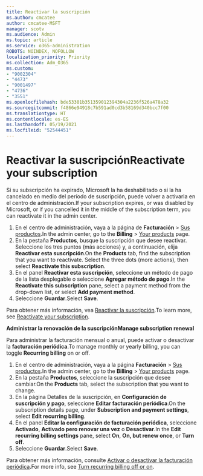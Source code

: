 ```yaml
---
title: Reactivar la suscripción
ms.author: cmcatee
author: cmcatee-MSFT
manager: scotv
ms.audience: Admin
ms.topic: article
ms.service: o365-administration
ROBOTS: NOINDEX, NOFOLLOW
localization_priority: Priority
ms.collection: Adm_O365
ms.custom:
- "9002304"
- "4473"
- "9001497"
- "4736"
- "3551"
ms.openlocfilehash: bde53301b351359012394304a2236f526a478a32
ms.sourcegitcommit: f4866e94918c7b591ad0cd3b58169d340bcc7f00
ms.translationtype: HT
ms.contentlocale: es-ES
ms.lasthandoff: 05/19/2021
ms.locfileid: "52544451"
---
```

# <a name="reactivate-your-subscription"></a><span data-ttu-id="b5616-102">Reactivar la suscripción</span><span class="sxs-lookup"><span data-stu-id="b5616-102">Reactivate your subscription</span></span>

<span data-ttu-id="b5616-103">Si su subscripción ha expirado, Microsoft la ha deshabilitado o si la ha cancelado en medio del período de suscripción, puede volver a activarla en el centro de administración.</span><span class="sxs-lookup"><span data-stu-id="b5616-103">If your subscription expires, or was disabled by Microsoft, or if you cancelled it in the middle of the subscription term, you can reactivate it in the admin center.</span></span>

1. <span data-ttu-id="b5616-104">En el centro de administración, vaya a la página de **Facturación** > [Sus productos](https://go.microsoft.com/fwlink/p/?linkid=842054).</span><span class="sxs-lookup"><span data-stu-id="b5616-104">In the admin center, go to the **Billing** > [Your products](https://go.microsoft.com/fwlink/p/?linkid=842054) page.</span></span>
2. <span data-ttu-id="b5616-p101">En la pestaña **Productos**, busque la suscripción que desee reactivar. Seleccione los tres puntos (más acciones) y, a continuación, elija **Reactivar esta suscripción**.</span><span class="sxs-lookup"><span data-stu-id="b5616-p101">On the **Products** tab, find the subscription that you want to reactivate. Select the three dots (more actions), then select **Reactivate this subscription**.</span></span>
3. <span data-ttu-id="b5616-107">En el panel **Reactivar esta suscripción**, seleccione un método de pago de la lista desplegable o seleccione **Agregar método de pago**.</span><span class="sxs-lookup"><span data-stu-id="b5616-107">In the **Reactivate this subscription** pane, select a payment method from the drop-down list, or select **Add payment method**.</span></span>
4. <span data-ttu-id="b5616-108">Seleccione **Guardar**.</span><span class="sxs-lookup"><span data-stu-id="b5616-108">Select **Save**.</span></span>

<span data-ttu-id="b5616-109">Para obtener más información, vea [Reactivar 
la suscripción](/microsoft-365/commerce/subscriptions/reactivate-your-subscription).</span><span class="sxs-lookup"><span data-stu-id="b5616-109">To learn more, see [Reactivate your subscription](/microsoft-365/commerce/subscriptions/reactivate-your-subscription).</span></span>

<span data-ttu-id="b5616-110">**Administrar la renovación de la suscripción**</span><span class="sxs-lookup"><span data-stu-id="b5616-110">**Manage subscription renewal**</span></span>

<span data-ttu-id="b5616-111">Para administrar la facturación mensual o anual, puede activar o desactivar la **facturación periódica**.</span><span class="sxs-lookup"><span data-stu-id="b5616-111">To manage monthly or yearly billing, you can toggle **Recurring billing** on or off.</span></span>

1. <span data-ttu-id="b5616-112">En el centro de administración, vaya a la página **Facturación** > [Sus productos](https://go.microsoft.com/fwlink/p/?linkid=842054).</span><span class="sxs-lookup"><span data-stu-id="b5616-112">In the admin center, go to the **Billing** > [Your products](https://go.microsoft.com/fwlink/p/?linkid=842054) page.</span></span>
2. <span data-ttu-id="b5616-113">En la pestaña **Productos**, seleccione la suscripción que desee cambiar.</span><span class="sxs-lookup"><span data-stu-id="b5616-113">On the **Products** tab, select the subscription that you want to change.</span></span>
3. <span data-ttu-id="b5616-114">En la página Detalles de la suscripción, en **Configuración de suscripción y pago**, seleccione **Editar facturación periódica**.</span><span class="sxs-lookup"><span data-stu-id="b5616-114">On the subscription details page, under **Subscription and payment settings**, select **Edit recurring billing**.</span></span>
4. <span data-ttu-id="b5616-115">En el panel **Editar la configuración de facturación periódica**, seleccione **Activado**, **Activado pero renovar una vez** o **Desactivar**.</span><span class="sxs-lookup"><span data-stu-id="b5616-115">In the **Edit recurring billing settings** pane, select **On**, **On, but renew once**, or **Turn off**.</span></span>
5. <span data-ttu-id="b5616-116">Seleccione **Guardar**.</span><span class="sxs-lookup"><span data-stu-id="b5616-116">Select **Save**.</span></span>

<span data-ttu-id="b5616-117">Para obtener más información, consulte [Activar o desactivar la facturación periódica](/microsoft-365/commerce/subscriptions/renew-your-subscription#turn-recurring-billing-off-or-on).</span><span class="sxs-lookup"><span data-stu-id="b5616-117">For more info, see [Turn recurring billing off or on](/microsoft-365/commerce/subscriptions/renew-your-subscription#turn-recurring-billing-off-or-on).</span></span>